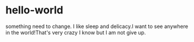 # hello-world
something need to change.
I like sleep and delicacy.I want to see anywhere in the world!That's very crazy I know but I am not give up.
